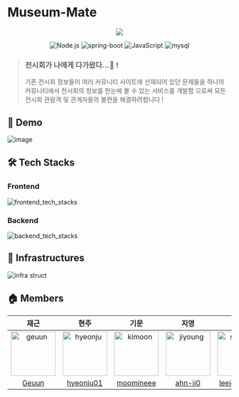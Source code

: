 # Museum-Mate

<p align="center"><img src="https://user-images.githubusercontent.com/96861601/219260414-9b026172-7184-4876-b532-db027e06b7d6.png"></p>

<p align="center">

  <img src="https://img.shields.io/badge/Node.js-v18.14.0-9?logo=Node.js" alt="Node.js" />
  <img src="https://img.shields.io/badge/spring_boot-v3.0.1-green?logo=springboot"  alt="spring-boot" />
  <img src="https://img.shields.io/badge/JavaScript-v4.3.5-yellow?logo=JavaScript" alt="JavaScript"/>
  <img src="https://img.shields.io/badge/mysql-v8.0.31-blue?logo=mysql" alt="mysql"/>
</p>

> ### 전시회가 나에게 다가왔다...🥺 !
> 기존 전시회 정보들이 여러 커뮤니티 사이트에 산재되어 있던 문제들을
하나의 커뮤니티에서 전시회의 정보를 한눈에 볼 수 있는 서비스를 개발함 으로써
모든 전시회 관람객 및 관계자들의 불편을 해결하려합니다 !


## 🚀 Demo
![image](https://user-images.githubusercontent.com/96861601/219279490-266184c2-4378-4436-9c4c-31a5dd122446.png)

## 🛠 Tech Stacks

### Frontend
![frontend_tech_stacks](https://user-images.githubusercontent.com/96861601/218961115-2c6fe672-db9e-46ce-97f4-bf97e8470d74.png)

### Backend
![backend_tech_stacks](https://user-images.githubusercontent.com/96861601/218960824-3228617d-77f3-4b0d-a25a-7b4b48c3e270.png)

## 🔌 Infrastructures

![infra struct](https://user-images.githubusercontent.com/96861601/218961549-018da68e-0d0a-44e3-864a-895923509299.png)


## 🏠 Members

|재근|현주|기문|지영|상준|민준|
|:-:|:-:|:--:|:-:|:-:|:-:|
|<img src="https://user-images.githubusercontent.com/96861601/218968547-4e0ad220-911d-471e-bc9e-2136def6b47f.png" alt="geuun" width="100" height="100">|<img src="https://user-images.githubusercontent.com/96861601/218969106-81d3a3a4-5620-4491-ad5e-d8fdf1db40fe.png" alt="hyeonju" width="100" height="100">|<img src="https://user-images.githubusercontent.com/96861601/218969282-01717c16-62c5-48d1-ab2d-35619147cf23.png" alt="kimoon" width="100" height="100">|<img src="https://user-images.githubusercontent.com/96861601/218969539-bb87a3a3-be54-48ea-b80b-ab89915e8982.png" alt="jiyoung" width="100" height="100">|<img src="https://user-images.githubusercontent.com/96861601/218969697-47c02146-a725-48b9-996d-4cfd506e251d.png" alt="sangjun" width="100" height="100">|<img src="https://user-images.githubusercontent.com/96861601/218969796-997d66f6-f1e3-40a5-ba74-b95ab8c6eb2d.png" alt="minjun" width="100" height="100">|
|[Geuun](https://github.com/Geuun)|[hyeonju01](https://github.com/hyeonju01)|[moomineee](https://github.com/moomineee)|[ahn-ji0](https://github.com/ahn-ji0)|[leejoonsang](https://github.com/leejoonsang)|[chlalswns200](https://github.com/chlalswns200)|

<br>
